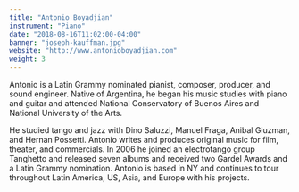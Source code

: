 ```yaml
---
title: "Antonio Boyadjian"
instrument: "Piano"
date: "2018-08-16T11:02:00-04:00"
banner: "joseph-kauffman.jpg"
website: "http://www.antonioboyadjian.com"
weight: 3
---
```

Antonio is a Latin Grammy nominated pianist, composer, producer, and sound engineer. Native of Argentina, he began his music studies with piano and guitar and attended National Conservatory of Buenos Aires and National University of the Arts.

He studied tango and jazz with Dino Saluzzi, Manuel Fraga, Anibal Gluzman, and Hernan Possetti. Antonio writes and produces original music for film, theater, and commercials. In 2006 he joined an electrotango group Tanghetto and released seven albums and received two Gardel Awards and a Latin Grammy nomination. Antonio is based in NY and continues to tour throughout Latin America, US, Asia, and Europe with his projects.